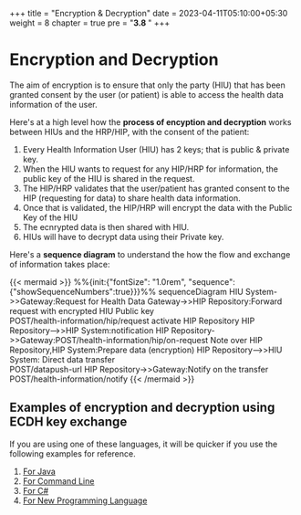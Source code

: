 +++
title = "Encryption & Decryption"
date = 2023-04-11T05:10:00+05:30
weight = 8
chapter = true
pre = "<b>3.8 </b>"
+++

# Encryption and Decryption

The aim of encryption is to ensure that only the party (HIU) that has been granted consent by the user (or patient) is able to access the health data information of the user.

Here's at a high level how the **process of encyption and decryption** works between HIUs and the HRP/HIP, with the consent of the patient:

1. Every Health Information User (HIU) has 2 keys; that is public & private key.
2. When the HIU wants to request for any HIP/HRP for information, the public key of the HIU is shared in the request.
3. The HIP/HRP validates that the user/patient has granted consent to the HIP (requesting for data) to share health data information.
4. Once that is validated, the HIP/HRP will encrypt the data with the Public Key of the HIU
5. The ecnrypted data is then shared with HIU.
6. HIUs will have to decrypt data using their Private key.

Here's a **sequence diagram** to understand the how the flow and exchange of information takes place:

{{< mermaid >}}
%%{init:{"fontSize": "1.0rem", "sequence":{"showSequenceNumbers":true}}}%%
sequenceDiagram
HIU System->>Gateway:Request for Health Data
Gateway->>HIP Repository:Forward request with encrypted HIU Public key<br/>POST/health-information/hip/request
activate HIP Repository
HIP Repository-->>HIP System:notification
HIP Repository->>Gateway:POST/health-information/hip/on-request
Note over HIP Repository,HIP System:Prepare data (encryption)
HIP Repository-->>HIU System: Direct data transfer<br/>POST/datapush-url
HIP Repository->>Gateway:Notify on the transfer<br/>POST/health-information/notify
{{< /mermaid >}}


## Examples of encryption and decryption using ECDH key exchange

If you are using one of these languages, it will be quicker if you use the following examples for reference. 

1. [For Java](/abdm-docs/3-milestone2/encryption-decryption/java/index.html)
2. [For Command Line](/abdm-docs/3-milestone2/encryption-decryption/command-line/index.html)
3. [For C#](/abdm-docs/3-milestone2/encryption-decryption/for-c-hash/index.html)
4. [For New Programming Language](/abdm-docs/3-milestone2/encryption-decryption/new-prog-language/index.html)